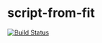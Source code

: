 # script-from-fit
[![Build Status](http://20.244.49.207:8080/buildStatus/icon?job=fibonacci)](http://20.244.49.207:8080/job/fibonacci/)
